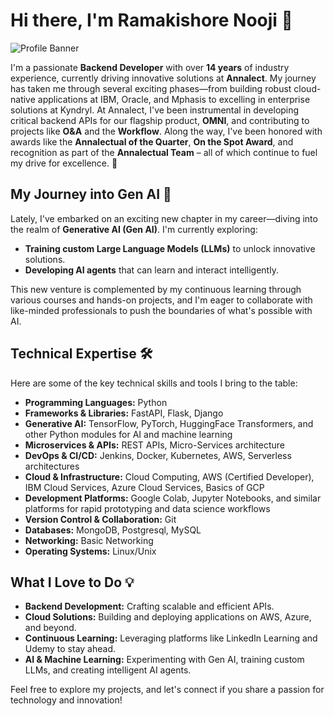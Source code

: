 # Hi there, I'm Ramakishore Nooji 👋

![Profile Banner](https://www.linkedin.com/in/ramakishore-nooji-00125656/)

I'm a passionate **Backend Developer** with over **14 years** of industry experience, currently driving innovative solutions at **Annalect**. My journey has taken me through several exciting phases—from building robust cloud-native applications at IBM, Oracle, and Mphasis to excelling in enterprise solutions at Kyndryl. At Annalect, I've been instrumental in developing critical backend APIs for our flagship product, **OMNI**, and contributing to projects like **O&A** and the **Workflow**. Along the way, I've been honored with awards like the **Annalectual of the Quarter**, **On the Spot Award**, and recognition as part of the **Annalectual Team** – all of which continue to fuel my drive for excellence. 🚀

## My Journey into Gen AI 🤖

Lately, I've embarked on an exciting new chapter in my career—diving into the realm of **Generative AI (Gen AI)**. I'm currently exploring:
- **Training custom Large Language Models (LLMs)** to unlock innovative solutions.
- **Developing AI agents** that can learn and interact intelligently.
  
This new venture is complemented by my continuous learning through various courses and hands-on projects, and I'm eager to collaborate with like-minded professionals to push the boundaries of what's possible with AI.

## Technical Expertise 🛠️

Here are some of the key technical skills and tools I bring to the table:

- **Programming Languages:** Python
- **Frameworks & Libraries:** FastAPI, Flask, Django
- **Generative AI:** TensorFlow, PyTorch, HuggingFace Transformers, and other Python modules for AI and machine learning
- **Microservices & APIs:** REST APIs, Micro-Services architecture
- **DevOps & CI/CD:** Jenkins, Docker, Kubernetes, AWS, Serverless architectures
- **Cloud & Infrastructure:** Cloud Computing, AWS (Certified Developer), IBM Cloud Services, Azure Cloud Services, Basics of GCP
- **Development Platforms:** Google Colab, Jupyter Notebooks, and similar platforms for rapid prototyping and data science workflows
- **Version Control & Collaboration:** Git
- **Databases:** MongoDB, Postgresql, MySQL
- **Networking:** Basic Networking
- **Operating Systems:** Linux/Unix

## What I Love to Do 💡

- **Backend Development:** Crafting scalable and efficient APIs.
- **Cloud Solutions:** Building and deploying applications on AWS, Azure, and beyond.
- **Continuous Learning:** Leveraging platforms like LinkedIn Learning and Udemy to stay ahead.
- **AI & Machine Learning:** Experimenting with Gen AI, training custom LLMs, and creating intelligent AI agents.

Feel free to explore my projects, and let's connect if you share a passion for technology and innovation!

<!-- Add any additional images or links as needed -->
